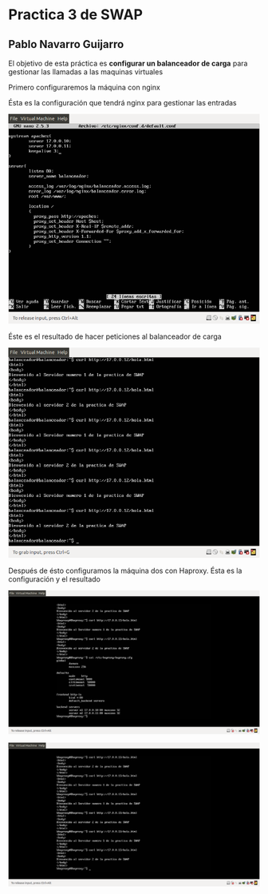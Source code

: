 # Practica 3 de SWAP
## Pablo Navarro Guijarro

El objetivo de esta práctica es **configurar un balanceador de carga** para gestionar las llamadas a las maquinas virtuales

Primero configuraremos la máquina con nginx

Ésta es la configuración que tendrá nginx para gestionar las entradas

![imagen](https://github.com/Skeptor/SWAP1718/blob/master/Practica3/conf-nginx.png)

Éste es el resultado de hacer peticiones al balanceador de carga

![imagen](https://github.com/Skeptor/SWAP1718/blob/master/Practica3/balanceador-nginx.png)


Después de ésto configuramos la máquina dos con Haproxy. Ésta es la configuración y el resultado

![imagen](https://github.com/Skeptor/SWAP1718/blob/master/Practica3/conf-haproxy.png)

![imagen](https://github.com/Skeptor/SWAP1718/blob/master/Practica3/balanceo-haproxy.png)

